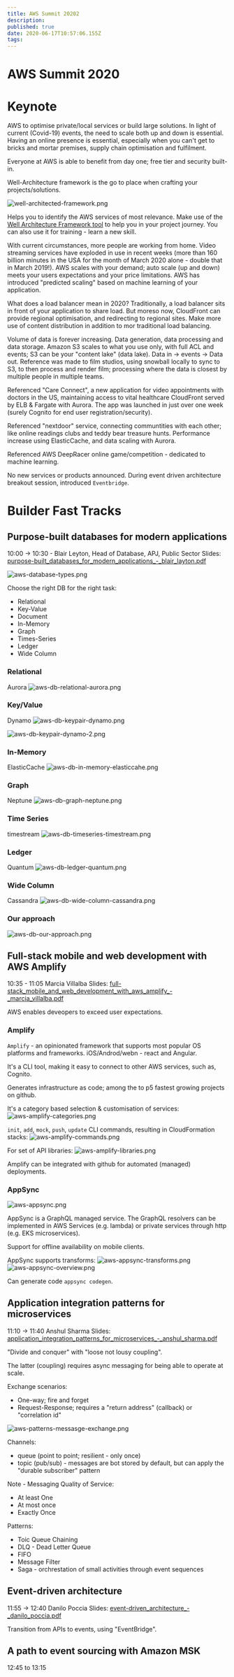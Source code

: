 ```yaml
---
title: AWS Summit 20202
description: 
published: true
date: 2020-06-17T10:57:06.155Z
tags: 
---
```


# AWS Summit 2020

# Keynote
AWS to optimise private/local services or build large solutions. In light of current (Covid-19) events, the need to scale both up and down is essential. Having an online presence is essential, especially when you can't get to bricks and mortar premises, supply chain optimisation and fulfilment.

Everyone at AWS is able to benefit from day one; free tier and security built-in.

Well-Architecture framework is the go to place when crafting your projects/solutions.

![well-architected-framework.png](/uploads/aws/summit-2020/well-architected-framework.png)

Helps you to identify the AWS services of most relevance. Make use of the [Well Architecture Framework tool](https://aws.amazon.com/well-architected-tool/) to help you in your project journey. You can also use it for training - learn a new skill.

With current circumstances, more people are working from home. Video streaming services have exploded in use in recent weeks (more than 160 billion minutes in the USA for the month of March 2020 alone - double that in March 2019!). AWS scales with your demand; auto scale (up and down) meets your users expectations and your price limitations. AWS has introduced "predicted scaling" based on machine learning of your application.

What does a load balancer mean in 2020? Traditionally, a load balancer sits in front of your application to share load. But moreso now, CloudFront can provide regional optimisation, and redirecting to regional sites. Make more use of content distribution in addition to mor traditional load balancing.

Volume of data is forever increasing. Data generation, data processing and data storage. Amazon S3 scales to what you use only, with full ACL and events; S3 can be your "content lake" (data lake). Data in -> events -> Data out. Reference was made to film studios, using snowball locally to sync to S3, to then process and render film; processing where the data is closest by multiple people in multiple teams.

Referenced "Care Connect", a new application for video appointments with doctors in the US, maintaining access to vital healthcare CloudFront served by ELB & Fargate with Aurora. The app was launched in just over one week (surely Cognito for end user registration/security).

Referenced "nextdoor" service, connecting communtities with each other; like online readings clubs and teddy bear treasure hunts. Performance increase using ElasticCache, and data scaling with Aurora.

Referenced AWS DeepRacer online game/competition - dedicated to machine learning.

No new services or products announced. During event driven architecture breakout session, introduced `Eventbridge`.


# Builder Fast Tracks

## Purpose-built databases for modern applications
10:00 -> 10:30 - Blair Leyton, Head of Database, APJ, Public Sector
Slides: 
[purpose-built_databases_for_modern_applications_-_blair_layton.pdf](/uploads/aws/summit-2020/purpose-built_databases_for_modern_applications_-_blair_layton.pdf)

![aws-database-types.png](/uploads/aws/summit-2020/aws-database-types.png)

Choose the right DB for the right task:
* Relational
* Key-Value
* Document
* In-Memory
* Graph
* Times-Series
* Ledger
* Wide Column


### Relational
Aurora
![aws-db-relational-aurora.png](/uploads/aws/summit-2020/aws-db-relational-aurora.png)

### Key/Value
Dynamo
![aws-db-keypair-dynamo.png](/uploads/aws/summit-2020/aws-db-keypair-dynamo.png)

![aws-db-keypair-dynamo-2.png](/uploads/aws/summit-2020/aws-db-keypair-dynamo-2.png)

### In-Memory
ElasticCache
![aws-db-in-memory-elasticcahe.png](/uploads/aws/summit-2020/aws-db-in-memory-elasticcahe.png)
  
### Graph
Neptune
![aws-db-graph-neptune.png](/uploads/aws/summit-2020/aws-db-graph-neptune.png)

### Time Series
timestream
![aws-db-timeseries-timestream.png](/uploads/aws/summit-2020/aws-db-timeseries-timestream.png)
  
### Ledger
Quantum
![aws-db-ledger-quantum.png](/uploads/aws/summit-2020/aws-db-ledger-quantum.png)

### Wide Column
Cassandra
![aws-db-wide-column-cassandra.png](/uploads/aws/summit-2020/aws-db-wide-column-cassandra.png)
  
### Our approach
![aws-db-our-approach.png](/uploads/aws/summit-2020/aws-db-our-approach.png)

## Full-stack mobile and web development with AWS Amplify
10:35 - 11:05
Marcia Villalba
Slides: [full-stack_mobile_and_web_development_with_aws_amplify_-_marcia_villalba.pdf](/uploads/aws/summit-2020/full-stack_mobile_and_web_development_with_aws_amplify_-_marcia_villalba.pdf)

AWS enables deveopers to exceed user expectations.

### Amplify
`Amplify` - an opinionated framework that supports most popular OS platforms and frameworks. iOS/Androd/webn - react and Angular.

It's a CLI tool, making it easy to connect to other AWS services, such as, Cognito.

Generates infrastructure as code; among the to p5 fastest growing projects on github.

It's a category based selection & customisation of services:
![aws-amplify-categories.png](/uploads/aws/summit-2020/aws-amplify-categories.png)

`init`, `add`, `mock`, `push`, `update` CLI commands, resulting in CloudFormation stacks:
![aws-amplify-commands.png](/uploads/aws/summit-2020/aws-amplify-commands.png)

For set of API libraries:
![aws-amplify-libraries.png](/uploads/aws/summit-2020/aws-amplify-libraries.png)

Amplify can be integrated with github for automated (managed) deployments.

### AppSync
![aws-appsync.png](/uploads/aws/summit-2020/aws-appsync.png)

AppSync is a GraphQL managed service. The GraphQL resolvers can be implemented in AWS Services (e.g. lambda) or private services through http (e.g. EKS microservices).

Support for offline availability on mobile clients.

AppSync supports transforms:
![aws-appsync-transforms.png](/uploads/aws/summit-2020/aws-appsync-transforms.png)
![aws-appsync-overview.png](/uploads/aws/summit-2020/aws-appsync-overview.png)

Can generate code `appsync codegen`.

## Application integration patterns for microservices
11:10 -> 11:40 Anshul Sharma
Slides: [application_integration_patterns_for_microservices_-_anshul_sharma.pdf](/uploads/aws/summit-2020/application_integration_patterns_for_microservices_-_anshul_sharma.pdf)

"Divide and conquer" with "loose not lousy coupling".

The latter (coupling) requires async messaging for being able to operate at scale.

Exchange scenarios:
  * One-way; fire and forget
  * Request-Response; requires a "return address" (callback) or "correlation id"
   
![aws-patterns-messasge-exchange.png](/uploads/aws/summit-2020/aws-patterns-messasge-exchange.png)

Channels:
* queue (point to point; resilient - only once)
* topic (pub/sub) - messages are bot stored by default, but can apply the "durable subscriber" pattern

Note - Messaging Quality of Service:
* At least One
* At most once
* Exactly Once

Patterns:
* Toic Queue Chaining
* DLQ - Dead Letter Queue
* FIFO
* Message Filter
* Saga - orchrestation of small activities through event sequences

## Event-driven architecture
11:55 -> 12:40 Danilo Poccia
Slides: [event-driven_architecture_-_danilo_poccia.pdf](/uploads/aws/summit-2020/event-driven_architecture_-_danilo_poccia.pdf)

Transition from APIs to events, using "EventBridge".

## A path to event sourcing with Amazon MSK
12:45 to 13:15